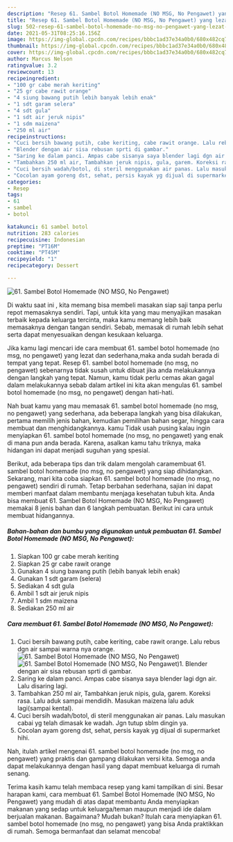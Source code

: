 ```yaml
---
description: "Resep 61. Sambel Botol Homemade (NO MSG, No Pengawet) yang lezat Untuk Jualan"
title: "Resep 61. Sambel Botol Homemade (NO MSG, No Pengawet) yang lezat Untuk Jualan"
slug: 502-resep-61-sambel-botol-homemade-no-msg-no-pengawet-yang-lezat-untuk-jualan
date: 2021-05-31T08:25:16.156Z
image: https://img-global.cpcdn.com/recipes/bbbc1ad37e34a0b0/680x482cq70/61-sambel-botol-homemade-no-msg-no-pengawet-foto-resep-utama.jpg
thumbnail: https://img-global.cpcdn.com/recipes/bbbc1ad37e34a0b0/680x482cq70/61-sambel-botol-homemade-no-msg-no-pengawet-foto-resep-utama.jpg
cover: https://img-global.cpcdn.com/recipes/bbbc1ad37e34a0b0/680x482cq70/61-sambel-botol-homemade-no-msg-no-pengawet-foto-resep-utama.jpg
author: Marcus Nelson
ratingvalue: 3.2
reviewcount: 13
recipeingredient:
- "100 gr cabe merah keriting"
- "25 gr cabe rawit orange"
- "4 siung bawang putih lebih banyak lebih enak"
- "1 sdt garam selera"
- "4 sdt gula"
- "1 sdt air jeruk nipis"
- "1 sdm maizena"
- "250 ml air"
recipeinstructions:
- "Cuci bersih bawang putih, cabe keriting, cabe rawit orange. Lalu rebus dgn air sampai warna nya orange."
- "Blender dengan air sisa rebusan sprti di gambar."
- "Saring ke dalam panci. Ampas cabe sisanya saya blender lagi dgn air. Lalu disaring lagi."
- "Tambahkan 250 ml air, Tambahkan jeruk nipis, gula, garem. Koreksi rasa. Lalu aduk sampai mendidih. Masukan maizena lalu aduk lagi(sampai kental)."
- "Cuci bersih wadah/botol, di steril menggunakan air panas. Lalu masukan cabai yg telah dimasak ke wadah. Jgn tutup sblm dingin ya."
- "Cocolan ayam goreng dst, sehat, persis kayak yg dijual di supermarket hihi."
categories:
- Resep
tags:
- 61
- sambel
- botol

katakunci: 61 sambel botol 
nutrition: 283 calories
recipecuisine: Indonesian
preptime: "PT16M"
cooktime: "PT45M"
recipeyield: "1"
recipecategory: Dessert

---
```



![61. Sambel Botol Homemade (NO MSG, No Pengawet)](https://img-global.cpcdn.com/recipes/bbbc1ad37e34a0b0/680x482cq70/61-sambel-botol-homemade-no-msg-no-pengawet-foto-resep-utama.jpg)

Di waktu  saat ini , kita memang bisa membeli masakan siap saji tanpa perlu repot memasaknya sendiri. Tapi, untuk kita yang mau menyajikan masakan terbaik kepada keluarga tercinta, maka kamu memang lebih baik memasaknya dengan tangan sendiri. Sebab, memasak di rumah lebih sehat serta dapat menyesuaikan dengan kesukaan keluarga.

Jika kamu lagi mencari ide cara membuat 61. sambel botol homemade (no msg, no pengawet) yang lezat dan sederhana,maka anda sudah berada di tempat yang tepat. Resep 61. sambel botol homemade (no msg, no pengawet)  sebenarnya tidak susah untuk dibuat jika anda melakukannya dengan langkah yang tepat. Namun, kamu tidak perlu cemas akan gagal dalam melakukannya 
sebab dalam artikel ini kita akan mengulas 61. sambel botol homemade (no msg, no pengawet) dengan hati-hati.  



Nah buat kamu yang mau memasak 61. sambel botol homemade (no msg, no pengawet) yang sederhana, ada beberapa langkah yang bisa dilakukan, pertama memilih jenis bahan, kemudian pemilihan bahan segar, hingga cara membuat dan menghidangkannya. kamu Tidak usah pusing kalau ingin menyiapkan 61. sambel botol homemade (no msg, no pengawet) yang enak di mana pun anda berada. Karena, asalkan kamu  tahu triknya, maka hidangan ini dapat menjadi suguhan yang spesial.

Berikut, ada beberapa tips dan trik dalam mengolah caramembuat 61. sambel botol homemade (no msg, no pengawet) yang siap dihidangkan. Sekarang, mari kita coba siapkan 61. sambel botol homemade (no msg, no pengawet) sendiri di rumah. Tetap berbahan sederhana, sajian ini dapat memberi manfaat dalam membantu menjaga kesehatan tubuh kita. Anda bisa membuat 61. Sambel Botol Homemade (NO MSG, No Pengawet) memakai 8 jenis bahan dan 6 langkah pembuatan. Berikut ini cara untuk membuat hidangannya.

<!--inarticleads1-->

##### Bahan-bahan dan bumbu yang digunakan untuk pembuatan 61. Sambel Botol Homemade (NO MSG, No Pengawet):

1. Siapkan 100 gr cabe merah keriting
1. Siapkan 25 gr cabe rawit orange
1. Gunakan 4 siung bawang putih (lebih banyak lebih enak)
1. Gunakan 1 sdt garam (selera)
1. Sediakan 4 sdt gula
1. Ambil 1 sdt air jeruk nipis
1. Ambil 1 sdm maizena
1. Sediakan 250 ml air




<!--inarticleads2-->

##### Cara membuat 61. Sambel Botol Homemade (NO MSG, No Pengawet):

1. Cuci bersih bawang putih, cabe keriting, cabe rawit orange. Lalu rebus dgn air sampai warna nya orange.
<img src="https://img-global.cpcdn.com/steps/ccb8d4fc2f6e4ca9/160x128cq70/61-sambel-botol-homemade-no-msg-no-pengawet-langkah-memasak-1-foto.jpg" alt="61. Sambel Botol Homemade (NO MSG, No Pengawet)"><img src="https://img-global.cpcdn.com/steps/cf81431bc92e37c3/160x128cq70/61-sambel-botol-homemade-no-msg-no-pengawet-langkah-memasak-1-foto.jpg" alt="61. Sambel Botol Homemade (NO MSG, No Pengawet)">1. Blender dengan air sisa rebusan sprti di gambar.
1. Saring ke dalam panci. Ampas cabe sisanya saya blender lagi dgn air. Lalu disaring lagi.
1. Tambahkan 250 ml air, Tambahkan jeruk nipis, gula, garem. Koreksi rasa. Lalu aduk sampai mendidih. Masukan maizena lalu aduk lagi(sampai kental).
1. Cuci bersih wadah/botol, di steril menggunakan air panas. Lalu masukan cabai yg telah dimasak ke wadah. Jgn tutup sblm dingin ya.
1. Cocolan ayam goreng dst, sehat, persis kayak yg dijual di supermarket hihi.




Nah, itulah artikel mengenai  61. sambel botol homemade (no msg, no pengawet)  yang praktis dan gampang dilakukan versi kita. Semoga anda dapat melakukannya dengan hasil yang dapat membuat keluarga di rumah senang. 

Terima kasih kamu telah membaca resep yang kami tampilkan di sini. Besar harapan kami, cara membuat  61. Sambel Botol Homemade (NO MSG, No Pengawet) yang mudah di atas dapat membantu Anda menyiapkan makanan yang sedap untuk keluarga/teman maupun menjadi ide dalam berjualan makanan. Bagaimana? Mudah bukan? Itulah cara menyiapkan 61. sambel botol homemade (no msg, no pengawet) yang bisa Anda praktikkan di rumah. Semoga bermanfaat dan selamat mencoba!


